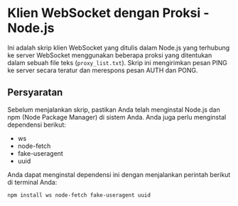 # Klien WebSocket dengan Proksi - Node.js

Ini adalah skrip klien WebSocket yang ditulis dalam Node.js yang terhubung ke server WebSocket menggunakan beberapa proksi yang ditentukan dalam sebuah file teks (`proxy_list.txt`). Skrip ini mengirimkan pesan PING ke server secara teratur dan merespons pesan AUTH dan PONG.

## Persyaratan

Sebelum menjalankan skrip, pastikan Anda telah menginstal Node.js dan npm (Node Package Manager) di sistem Anda. Anda juga perlu menginstal dependensi berikut:

- ws
- node-fetch
- fake-useragent
- uuid

Anda dapat menginstal dependensi ini dengan menjalankan perintah berikut di terminal Anda:

```bash
npm install ws node-fetch fake-useragent uuid
